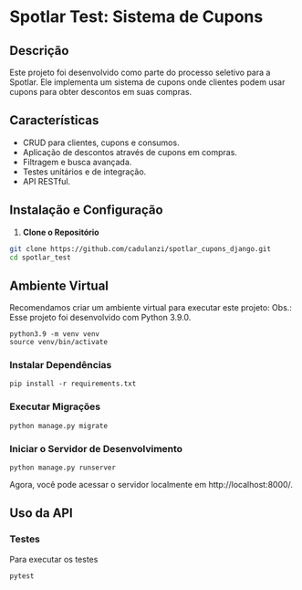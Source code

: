 # Spotlar Test: Sistema de Cupons

## Descrição

Este projeto foi desenvolvido como parte do processo seletivo para a Spotlar. Ele implementa um sistema de cupons onde clientes podem usar cupons para obter descontos em suas compras.

## Características

- CRUD para clientes, cupons e consumos.
- Aplicação de descontos através de cupons em compras.
- Filtragem e busca avançada.
- Testes unitários e de integração.
- API RESTful.

## Instalação e Configuração

1. **Clone o Repositório**

```bash
git clone https://github.com/cadulanzi/spotlar_cupons_django.git
cd spotlar_test
```

## Ambiente Virtual
Recomendamos criar um ambiente virtual para executar este projeto:
Obs.: Esse projeto foi desenvolvido com Python 3.9.0.

```
python3.9 -m venv venv
source venv/bin/activate
```

### Instalar Dependências
```
pip install -r requirements.txt
```

### Executar Migrações
```
python manage.py migrate
```

### Iniciar o Servidor de Desenvolvimento
```
python manage.py runserver
```

Agora, você pode acessar o servidor localmente em http://localhost:8000/.

## Uso da API
### Testes
Para executar os testes
```
pytest
```